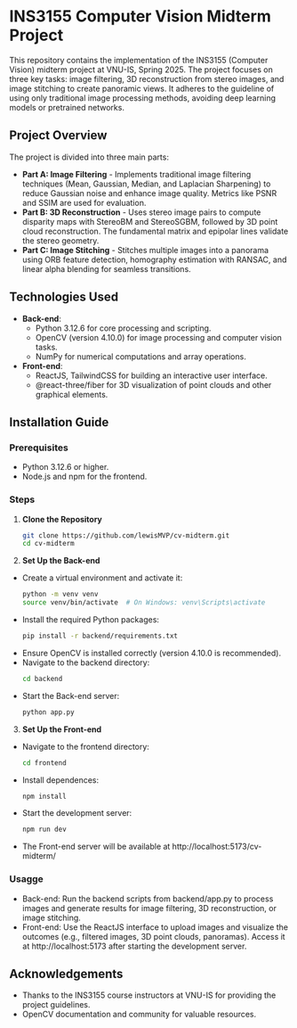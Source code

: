 # INS3155 Computer Vision Midterm Project

This repository contains the implementation of the INS3155 (Computer Vision) midterm project at VNU-IS, Spring 2025. The project focuses on three key tasks: image filtering, 3D reconstruction from stereo images, and image stitching to create panoramic views. It adheres to the guideline of using only traditional image processing methods, avoiding deep learning models or pretrained networks.

## Project Overview

The project is divided into three main parts:

- **Part A: Image Filtering** - Implements traditional image filtering techniques (Mean, Gaussian, Median, and Laplacian Sharpening) to reduce Gaussian noise and enhance image quality. Metrics like PSNR and SSIM are used for evaluation.
- **Part B: 3D Reconstruction** - Uses stereo image pairs to compute disparity maps with StereoBM and StereoSGBM, followed by 3D point cloud reconstruction. The fundamental matrix and epipolar lines validate the stereo geometry.
- **Part C: Image Stitching** - Stitches multiple images into a panorama using ORB feature detection, homography estimation with RANSAC, and linear alpha blending for seamless transitions.

## Technologies Used

- **Back-end**: 
  - Python 3.12.6 for core processing and scripting.
  - OpenCV (version 4.10.0) for image processing and computer vision tasks.
  - NumPy for numerical computations and array operations.
- **Front-end**: 
  - ReactJS, TailwindCSS for building an interactive user interface.
  - @react-three/fiber for 3D visualization of point clouds and other graphical elements.
    
## Installation Guide

### Prerequisites
- Python 3.12.6 or higher.
- Node.js and npm for the frontend.

### Steps

1. **Clone the Repository**
   ```bash
   git clone https://github.com/lewisMVP/cv-midterm.git
   cd cv-midterm
2. **Set Up the Back-end**
- Create a virtual environment and activate it:
  ```bash
  python -m venv venv
  source venv/bin/activate  # On Windows: venv\Scripts\activate
- Install the required Python packages:
  ```bash
  pip install -r backend/requirements.txt
- Ensure OpenCV is installed correctly (version 4.10.0 is recommended).
- Navigate to the backend directory:
  ```bash
  cd backend
- Start the Back-end server:
  ```bash
  python app.py
3. **Set Up the Front-end**
- Navigate to the frontend directory:
  ```bash
  cd frontend
- Install dependences:
  ```bash
  npm install
- Start the development server:
  ```bash
  npm run dev
- The Front-end server will be available at http://localhost:5173/cv-midterm/

### Usagge
- Back-end: Run the backend scripts from backend/app.py to process images and generate results for image filtering, 3D reconstruction, or image stitching.
- Front-end: Use the ReactJS interface to upload images and visualize the outcomes (e.g., filtered images, 3D point clouds, panoramas). Access it at http://localhost:5173 after starting the development server.

## Acknowledgements
- Thanks to the INS3155 course instructors at VNU-IS for providing the project guidelines.
- OpenCV documentation and community for valuable resources.

